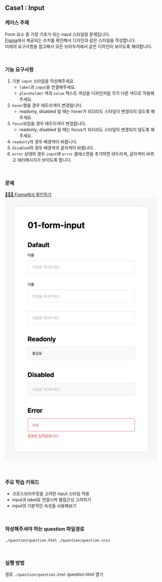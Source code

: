 ## Case1 : Input 

### 케이스 주제
Form 요소 중 가장 기초가 되는 input 스타일링 문제입니다.<br>
[Figma](https://www.figma.com/file/9FXkniEMPgZKtJY4GwP60z/Input?node-id=0%3A1)에서 제공되는 수치를 확인해서 디자인과 같은 스타일을 작성합니다.<br>
아래의 요구사항을 참고해서 모든 브라우저에서 같은 디자인이 보이도록 해야합니다.

<br>

### 기능 요구사항
1. 기본 `input` 스타일을 작성해주세요.
    - `label`과 `input`을 연결해주세요.
    - `placeholder` 색과 `value` 텍스트 색상을 디자인처럼 각각 다른 색으로 적용해주세요.
1. `hover`했을 경우 테두리색이 변경됩니다.
    - readonly, disabled 일 때는 hover가 되더라도 스타일이 변경되지 않도록 해주세요.
1. `focus`되었을 경우 테두리색이 변경됩니다. 
    - readonly, disabled 일 때는 focus가 되더라도 스타일이 변경되지 않도록 해주세요.
1. `readonly`의 경우 배경색이 바뀝니다.
1. `disabled`의 경우 배경색과 글자색이 바뀝니다.
1. `error` 상태의 경우 `input`에 `error` 클래스명을 추가하면 테두리색, 글자색이 바뀌고
 에러메시지가 보이도록 합니다.

<br>

### 문제
[👩🏻‍🎨 Figma에서 확인하기](https://www.figma.com/file/9FXkniEMPgZKtJY4GwP60z/Input?node-id=0%3A1)<br>
 ![example](example.png)

<br>

### 주요 학습 키워드
- 크로스브라우징을 고려한 input 스타일 적용
- input과 label로 연결시켜 웹접근성 고려하기
- input의 기본적인 속성들 사용해보기

<br>

### 작성해주셔야 하는 question 파일경로
`./question/question.html`
`./question/question.scss`

<br>

### 실행 방법
경로
`./question/question.html`
question.html 열기
